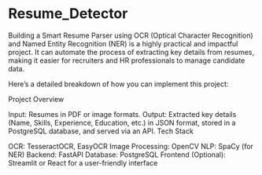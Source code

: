 # Resume_Detector

Building a Smart Resume Parser using OCR (Optical Character Recognition) and Named Entity Recognition (NER) is a highly practical and impactful project. It can automate the process of extracting key details from resumes, making it easier for recruiters and HR professionals to manage candidate data.

Here’s a detailed breakdown of how you can implement this project:

Project Overview

Input: Resumes in PDF or image formats.
Output: Extracted key details (Name, Skills, Experience, Education, etc.) in JSON format, stored in a PostgreSQL database, and served via an API.
Tech Stack

OCR: TesseractOCR, EasyOCR
Image Processing: OpenCV
NLP: SpaCy (for NER)
Backend: FastAPI
Database: PostgreSQL
Frontend (Optional): Streamlit or React for a user-friendly interface

